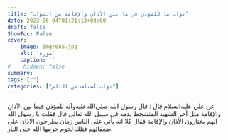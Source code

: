```yaml
---
title: "ثواب ما للمؤذن في ما بين الأذان والإقامة من الثواب"
date: 2023-06-04T01:21:13+03:00
draft: false
ShowToc: False
cover:
    image: img/085.jpg
    alt: 'صورة'
    caption: ''
#    hidden: false
summary: 
tags: [""]
categories: ["ثواب أصناف من الناس"]
---
```

عن
علي عليه‌السلام قال : قال رسول الله صلى‌الله‌عليه‌وآله للمؤذن فيما بين الآذان والإقامة
مثل أجر الشهيد المتشحط بدمه في سبيل الله تعالى قال فقلت يا رسول الله
انهم يختارون الأذان والإقامة فقال كلا انه يأتي على الناس زمان يطرحون
الاذان على ضعفائهم فتلك لحوم حرمها الله على النار.

